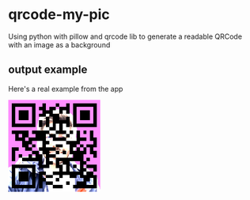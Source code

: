 # qrcode-my-pic

Using python with pillow and qrcode lib to generate a readable QRCode with an image as a background

## output example

Here's a real example from the app

![my git qrcode](https://github.com/fborges42/qrcode-my-pic/blob/main/output_example.png)
